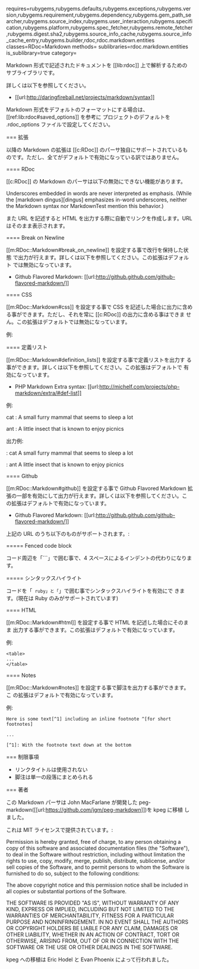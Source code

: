 requires=rubygems,rubygems.defaults,rubygems.exceptions,rubygems.version,rubygems.requirement,rubygems.dependency,rubygems.gem_path_searcher,rubygems.source_index,rubygems.user_interaction,rubygems.specification,rubygems.platform,rubygems.spec_fetcher,rubygems.remote_fetcher,rubygems.digest.sha2,rubygems.source_info_cache,rubygems.source_info_cache_entry,rubygems.builder,rdoc,rdoc.markdown.entities
classes=RDoc=Markdown
methods=
sublibraries=rdoc.markdown.entities
is_sublibrary=true
category=

Markdown 形式で記述されたドキュメントを [[lib:rdoc]] 上で解析するための
サブライブラリです。

詳しくは以下を参照してください。

 * [[url:http://daringfireball.net/projects/markdown/syntax]]

Markdown 形式をデフォルトのフォーマットにする場合は、
[[ref:lib:rdoc#saved_options]] を参考に プロジェクトのデフォルトを
.rdoc_options ファイルで設定してください。

=== 拡張

以降の Markdown の拡張は [[c:RDoc]] のパーサ独自にサポートされているも
のです。ただし、全てがデフォルトで有効になっている訳ではありません。

==== RDoc

[[c:RDoc]] の Markdown のパーサは以下の無効にできない機能があります。

Underscores embedded in words are never interpreted as emphasis.  (While the
[markdown dingus][dingus] emphasizes in-word underscores, neither the
Markdown syntax nor MarkdownTest mention this behavior.)

また URL を記述すると HTML を出力する際に自動でリンクを作成します。URL
はそのまま表示されます。

==== Break on Newline

[[m:RDoc::Markdown#break_on_newline]] を設定する事で改行を保持した状態
で出力が行えます。詳しくは以下を参照してください。この拡張はデフォルト
では無効になっています。

 * Github Flavored Markdown: [[url:http://github.github.com/github-flavored-markdown/]]

==== CSS

[[m:RDoc::Markdown#css]] を設定する事で CSS を記述した場合に出力に含め
る事ができます。ただし、それを常に [[c:RDoc]] の出力に含める事はできま
せん。この拡張はデフォルトでは無効になっています。

例:

  <style type="text/css">
  h1 { font-size: 3em }
  </style>

==== 定義リスト

[[m:RDoc::Markdown#definition_lists]] を設定する事で定義リストを出力す
る事ができます。詳しくは以下を参照してください。この拡張はデフォルトで
有効になっています。

 * PHP Markdown Extra syntax: [[url:http://michelf.com/projects/php-markdown/extra/#def-list]]

例:

  cat
  :   A small furry mammal that seems to sleep a lot

  ant
  :   A little insect that is known to enjoy picnics

出力例:

: cat
  A small furry mammal that seems to sleep a lot

: ant
  A little insect that is known to enjoy picnics

==== Github

[[m:RDoc::Markdown#github]] を設定する事で Github Flavored Markdown 拡
張の一部を有効にして出力が行えます。詳しくは以下を参照してください。こ
の拡張はデフォルトで有効になっています。

 * Github Flavored Markdown: [[url:http://github.github.com/github-flavored-markdown/]]

上記の URL のうち以下のものがサポートされます。:

===== Fenced code block

コード周辺を「```」で囲む事で、4 スペースによるインデントの代わりになります。

===== シンタックスハイライト

コードを「``` ruby」と「```」で囲む事でシンタックスハイライトを有効にで
きます。(現在は Ruby のみがサポートされています)

==== HTML

[[m:RDoc::Markdown#html]] を設定する事で HTML を記述した場合にそのまま
出力する事ができます。この拡張はデフォルトで有効になっています。

例:

    <table>
    ...
    </table>

==== Notes

[[m:RDoc::Markdown#notes]] を設定する事で脚注を出力する事ができます。こ
の拡張はデフォルトで有効になっています。

例:

    Here is some text[^1] including an inline footnote ^[for short footnotes]

    ...

    [^1]: With the footnote text down at the bottom


=== 制限事項

 * リンクタイトルは使用されない
 * 脚注は単一の段落にまとめられる

=== 著者

この Markdown パーサは John MacFarlane が開発した
peg-markdown([[url:https://github.com/jgm/peg-markdown]])を kpeg に移植
しました。

これは MIT ライセンスで提供されています。:

  Permission is hereby granted, free of charge, to any person obtaining a copy
  of this software and associated documentation files (the "Software"), to deal
  in the Software without restriction, including without limitation the rights
  to use, copy, modify, merge, publish, distribute, sublicense, and/or sell
  copies of the Software, and to permit persons to whom the Software is
  furnished to do so, subject to the following conditions:

  The above copyright notice and this permission notice shall be included in
  all copies or substantial portions of the Software.

  THE SOFTWARE IS PROVIDED "AS IS", WITHOUT WARRANTY OF ANY KIND, EXPRESS OR
  IMPLIED, INCLUDING BUT NOT LIMITED TO THE WARRANTIES OF MERCHANTABILITY,
  FITNESS FOR A PARTICULAR PURPOSE AND NONINFRINGEMENT. IN NO EVENT SHALL THE
  AUTHORS OR COPYRIGHT HOLDERS BE LIABLE FOR ANY CLAIM, DAMAGES OR OTHER
  LIABILITY, WHETHER IN AN ACTION OF CONTRACT, TORT OR OTHERWISE, ARISING FROM,
  OUT OF OR IN CONNECTION WITH THE SOFTWARE OR THE USE OR OTHER DEALINGS IN
  THE SOFTWARE.

kpeg への移植は Eric Hodel と Evan Phoenix によって行われました。
